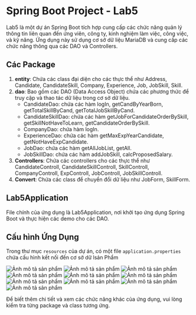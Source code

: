 # Spring Boot Project - Lab5

Lab5 là một dự án Spring Boot tích hợp cung cấp các chức năng quản lý thông tin liên quan đến ứng viên, công ty, kinh nghiệm làm việc, công việc, và kỹ năng. Ứng dụng này sử dụng cơ sở dữ liệu MariaDB và cung cấp các chức năng thông qua các DAO và Controllers.

## Các Package

1. **entity**: Chứa các class đại diện cho các thực thể như Address, Candidate, CandidateSkill, Company, Experience, Job, JobSkill, Skill.
2. **dao**: Bao gồm các DAO (Data Access Object) chứa các phương thức để truy cập và thao tác dữ liệu trong cơ sở dữ liệu.
    - CandidateDao: chứa các hàm logIn, getCandByYearBorn, getTotalSkillByCand, getTotalJobSkillByCand.
    - CandidateSkillDao: chứa các hàm getJobForCandidateOrderBySkill, getSkillNotHaveToLearn, getCandidateOrderBySkill.
    - CompanyDao: chứa hàm logIn.
    - ExperienceDao: chứa các hàm getMaxExpYearCandidate, getNotHaveExpCandidate.
    - JobDao: chứa các hàm getAllJobList, getAll.
    - JobSkillDao: chứa các hàm addJobSkill, calcProposedSalary.
3. **Controllers**: Chứa các controllers cho các thực thể như CandidateControll, CandidateSkillControll, SkillControll, CompanyControll, ExpControll, JobControll, JobSkillControll.
4. **Convert**: Chứa các class để chuyển đổi dữ liệu như JobForm, SkillForm.

## Lab5Application

File chính của ứng dụng là Lab5Application, nơi khởi tạo ứng dụng Spring Boot và thực hiện các demo cho các DAO.

## Cấu hình Ứng Dụng

Trong thư mục `resources` của dự án, có một file `application.properties` chứa cấu hình kết nối đến cơ sở dữ lsản Phẩm

![Ảnh mô tả sản phẩm](https://i.imgur.com/Cn2fDAE.png)
![Ảnh mô tả sản phẩm](https://i.imgur.com/12aAfAp.png)
![Ảnh mô tả sản phẩm](https://i.imgur.com/8L3NKbv.png)
![Ảnh mô tả sản phẩm](https://i.imgur.com/jlZvCyU.png)
![Ảnh mô tả sản phẩm](https://i.imgur.com/Wg8CLML.png)
![Ảnh mô tả sản phẩm](https://i.imgur.com/Ly9tglk.png)
![Ảnh mô tả sản phẩm](https://i.imgur.com/SoY1TpH.png)
![Ảnh mô tả sản phẩm](https://i.imgur.com/vZP1P6e.png)
![Ảnh mô tả sản phẩm](https://i.imgur.com/WGvQQOh.png)
![Ảnh mô tả sản phẩm](https://i.imgur.com/4TOLdpi.png)


Để biết thêm chi tiết và xem các chức năng khác của ứng dụng, vui lòng kiểm tra từng package và class tương ứng.

